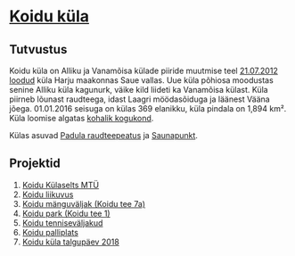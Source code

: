 # [Koidu küla](https://sauevald.github.io/koidu/)

## Tutvustus

Koidu küla on Alliku ja Vanamõisa külade piiride muutmise teel [21.07.2012 loodud](https://www.riigiteataja.ee/akt/118072012005) küla Harju maakonnas Saue vallas. Uue küla põhiosa moodustas senine Alliku küla kagunurk, väike kild liideti ka Vanamõisa külast. Küla piirneb lõunast raudteega, idast Laagri möödasõiduga ja läänest Vääna jõega. 01.01.2016 seisuga on külas 369 elanikku, küla pindala on 1,894 km². Küla loomise algatas [kohalik kogukond](https://www.facebook.com/koidu).

Külas asuvad [Padula raudteepeatus](https://et.wikipedia.org/wiki/Padula_raudteepeatus) ja [Saunapunkt](http://www.saunapunkt.ee/).

<script src="https://embed.github.com/view/geojson/sauevald/koidu/master/kaardid/koidu_kaart.geojson"></script>

## Projektid

1. [Koidu Külaselts MTÜ](https://github.com/sauevald/koidu/projects/5)
1. [Koidu liikuvus](https://github.com/sauevald/koidu/projects/7)
1. [Koidu mänguväljak (Koidu tee 7a)](https://github.com/sauevald/koidu/projects/1)
1. [Koidu park (Koidu tee 1)](https://github.com/sauevald/koidu/projects/2)
1. [Koidu tenniseväljakud](https://github.com/sauevald/koidu/projects/3)
1. [Koidu palliplats](https://github.com/sauevald/koidu/projects/4)
1. [Koidu küla talgupäev 2018](https://github.com/sauevald/koidu/projects/6)
